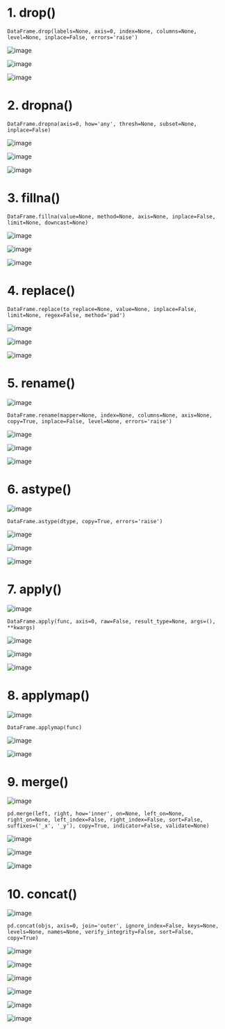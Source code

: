 # 1. drop()

    DataFrame.drop(labels=None, axis=0, index=None, columns=None, level=None, inplace=False, errors='raise')

![image](https://user-images.githubusercontent.com/60442877/231341535-ae8e49db-1cca-4091-a95c-9dc291728c39.png)

![image](https://user-images.githubusercontent.com/60442877/231340912-fe392756-4584-4768-a5ee-896a7093d244.png)

![image](https://user-images.githubusercontent.com/60442877/231340938-b8728e1f-be1a-4859-b7c1-b7283fe34c8d.png)


# 2. dropna()

    DataFrame.dropna(axis=0, how='any', thresh=None, subset=None, inplace=False)

![image](https://user-images.githubusercontent.com/60442877/231342395-f774e8d2-76b4-43b8-96e4-51e432a462cc.png)

![image](https://user-images.githubusercontent.com/60442877/232176136-b085cc31-d534-4075-9cd8-14aff8935c55.png)

![image](https://user-images.githubusercontent.com/60442877/232176141-c3bc2a00-ac9b-4787-8c88-8d0d901b580f.png)



# 3. fillna()

    DataFrame.fillna(value=None, method=None, axis=None, inplace=False, limit=None, downcast=None)

![image](https://user-images.githubusercontent.com/60442877/232175661-c3d97fe0-20a2-48a6-aca5-6ddd521d51f4.png)

![image](https://user-images.githubusercontent.com/60442877/232175738-3350a18c-03b6-4abf-8f79-34892832a603.png)

![image](https://user-images.githubusercontent.com/60442877/232175712-47f26892-e24c-4405-97d3-0efbfed96efe.png)


# 4. replace()

    DataFrame.replace(to_replace=None, value=None, inplace=False, limit=None, regex=False, method='pad')

![image](https://user-images.githubusercontent.com/60442877/232176264-2189d503-b864-41dc-acd2-505d8a79eef5.png)

![image](https://user-images.githubusercontent.com/60442877/232176758-d646d3fc-f10e-4ae8-ae0a-2118074b5066.png)

![image](https://user-images.githubusercontent.com/60442877/232176765-bf596cf6-7d0f-4ae0-a4d0-c9048e2f1866.png)

# 5. rename()

![image](https://user-images.githubusercontent.com/60442877/232176994-d9cd036b-6f46-474d-a20d-85094d396982.png)

    DataFrame.rename(mapper=None, index=None, columns=None, axis=None, copy=True, inplace=False, level=None, errors='raise')

![image](https://user-images.githubusercontent.com/60442877/232177091-1b15b9de-e363-4900-913d-b8de5708b2ca.png)

![image](https://user-images.githubusercontent.com/60442877/232177171-bb6eedcf-0ef8-4bee-b595-019cbee06ae1.png)

![image](https://user-images.githubusercontent.com/60442877/232177178-ab1cc955-3c59-41b8-8835-3958a643e0c5.png)

# 6. astype()

![image](https://user-images.githubusercontent.com/60442877/232177473-06feb0fc-6337-4094-9c4a-3722bf6afa09.png)

    DataFrame.astype(dtype, copy=True, errors='raise')

![image](https://user-images.githubusercontent.com/60442877/232177485-aa2adbd1-3735-4152-a36e-79f9883563b1.png)

![image](https://user-images.githubusercontent.com/60442877/232177505-8f2d291e-6383-41c9-8350-11ec38b3b5f8.png)

![image](https://user-images.githubusercontent.com/60442877/232177507-d717c726-fc85-4f14-a0c4-35d0874061fd.png)

# 7. apply()

![image](https://user-images.githubusercontent.com/60442877/232177636-a3554cc1-d8c7-4843-851b-dab6ff758504.png)

    DataFrame.apply(func, axis=0, raw=False, result_type=None, args=(), **kwargs)

![image](https://user-images.githubusercontent.com/60442877/232177698-709ef0ef-0c12-4c7a-83c0-e2227ca5e075.png)

![image](https://user-images.githubusercontent.com/60442877/232177782-88efd57e-c5be-42cc-9681-dad769928f3c.png)

![image](https://user-images.githubusercontent.com/60442877/232177787-5263e59d-9fb3-4b08-8df8-1ff5268139b7.png)

# 8. applymap()

![image](https://user-images.githubusercontent.com/60442877/232178250-8d178222-5cfe-487d-9cff-d6fcbeeb6e77.png)

    DataFrame.applymap(func)

![image](https://user-images.githubusercontent.com/60442877/232178272-eeec58ed-218b-4df4-965f-047ac310ae0b.png)

![image](https://user-images.githubusercontent.com/60442877/232178284-a43ca021-906f-438a-98f8-983db2433d45.png)

# 9. merge()

![image](https://user-images.githubusercontent.com/60442877/232178546-2d5e2434-6308-431f-9200-04054c394cee.png)

    pd.merge(left, right, how='inner', on=None, left_on=None, right_on=None, left_index=False, right_index=False, sort=False, suffixes=('_x', '_y'), copy=True, indicator=False, validate=None)

![image](https://user-images.githubusercontent.com/60442877/232178650-c27806e3-25ff-4552-a575-2e80cbfa2856.png)

![image](https://user-images.githubusercontent.com/60442877/232178686-bfcbdf1a-a879-4491-a993-ef27a6a3d957.png)

![image](https://user-images.githubusercontent.com/60442877/232178690-63d2ea7a-5200-4285-8caf-52cbe469fe03.png)

# 10. concat()

![image](https://user-images.githubusercontent.com/60442877/232178872-1b44cf25-a298-466f-92a9-34d6fa5f2a62.png)

    pd.concat(objs, axis=0, join='outer', ignore_index=False, keys=None, levels=None, names=None, verify_integrity=False, sort=False, copy=True)

![image](https://user-images.githubusercontent.com/60442877/232178882-b574c28e-a45c-4f22-9dd6-9eec9cb76b36.png)

![image](https://user-images.githubusercontent.com/60442877/232179016-d64ea06f-90a7-4940-8ef1-211c7f46913c.png)

![image](https://user-images.githubusercontent.com/60442877/232179027-d1bcffe4-8cdb-470f-ac06-b35c98e38499.png)

![image](https://user-images.githubusercontent.com/60442877/232179034-9a53e86b-d727-48aa-8257-e3055c2a11da.png)






![image](https://user-images.githubusercontent.com/60442877/231333115-0b6fc859-a2b3-4089-b92c-50619b33977d.png)

![image](https://user-images.githubusercontent.com/60442877/231333149-617e390b-615c-4225-b257-b385348b06b5.png)

